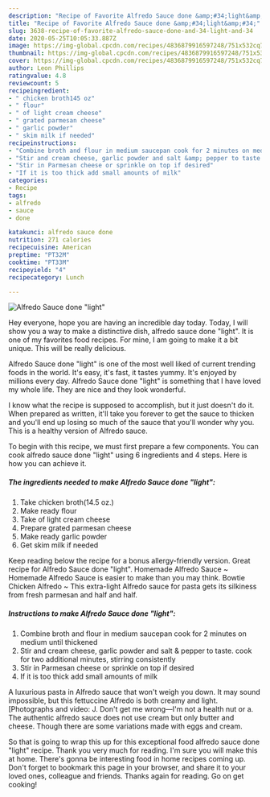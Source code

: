 ```yaml
---
description: "Recipe of Favorite Alfredo Sauce done &amp;#34;light&amp;#34;"
title: "Recipe of Favorite Alfredo Sauce done &amp;#34;light&amp;#34;"
slug: 3638-recipe-of-favorite-alfredo-sauce-done-and-34-light-and-34
date: 2020-05-25T10:05:33.887Z
image: https://img-global.cpcdn.com/recipes/4836879916597248/751x532cq70/alfredo-sauce-done-light-recipe-main-photo.jpg
thumbnail: https://img-global.cpcdn.com/recipes/4836879916597248/751x532cq70/alfredo-sauce-done-light-recipe-main-photo.jpg
cover: https://img-global.cpcdn.com/recipes/4836879916597248/751x532cq70/alfredo-sauce-done-light-recipe-main-photo.jpg
author: Leon Phillips
ratingvalue: 4.8
reviewcount: 5
recipeingredient:
- " chicken broth145 oz"
- " flour"
- " of light cream cheese"
- " grated parmesan cheese"
- " garlic powder"
- " skim milk if needed"
recipeinstructions:
- "Combine broth and flour in medium saucepan cook for 2 minutes on medium until thickened"
- "Stir and cream cheese, garlic powder and salt &amp; pepper to taste. cook for two additional minutes, stirring consistently"
- "Stir in Parmesan cheese or sprinkle on top if desired"
- "If it is too thick add small amounts of milk"
categories:
- Recipe
tags:
- alfredo
- sauce
- done

katakunci: alfredo sauce done 
nutrition: 271 calories
recipecuisine: American
preptime: "PT32M"
cooktime: "PT33M"
recipeyield: "4"
recipecategory: Lunch

---
```



![Alfredo Sauce done &#34;light&#34;](https://img-global.cpcdn.com/recipes/4836879916597248/751x532cq70/alfredo-sauce-done-light-recipe-main-photo.jpg)

Hey everyone, hope you are having an incredible day today. Today, I will show you a way to make a distinctive dish, alfredo sauce done &#34;light&#34;. It is one of my favorites food recipes. For mine, I am going to make it a bit unique. This will be really delicious.

Alfredo Sauce done &#34;light&#34; is one of the most well liked of current trending foods in the world. It's easy, it's fast, it tastes yummy. It's enjoyed by millions every day. Alfredo Sauce done &#34;light&#34; is something that I have loved my whole life. They are nice and they look wonderful.

I know what the recipe is supposed to accomplish, but it just doesn&#39;t do it. When prepared as written, it&#39;ll take you forever to get the sauce to thicken and you&#39;ll end up losing so much of the sauce that you&#39;ll wonder why you. This is a healthy version of Alfredo sauce.


To begin with this recipe, we must first prepare a few components. You can cook alfredo sauce done &#34;light&#34; using 6 ingredients and 4 steps. Here is how you can achieve it.

<!--inarticleads1-->

##### The ingredients needed to make Alfredo Sauce done &#34;light&#34;:

1. Take  chicken broth(14.5 oz.)
1. Make ready  flour
1. Take  of light cream cheese
1. Prepare  grated parmesan cheese
1. Make ready  garlic powder
1. Get  skim milk if needed


Keep reading below the recipe for a bonus allergy-friendly version. Great recipe for Alfredo Sauce done &#34;light&#34;. Homemade Alfredo Sauce ~ Homemade Alfredo Sauce is easier to make than you may think. Bowtie Chicken Alfredo ~ This extra-light Alfredo sauce for pasta gets its silkiness from fresh parmesan and half and half. 

<!--inarticleads2-->

##### Instructions to make Alfredo Sauce done &#34;light&#34;:

1. Combine broth and flour in medium saucepan cook for 2 minutes on medium until thickened
1. Stir and cream cheese, garlic powder and salt &amp; pepper to taste. cook for two additional minutes, stirring consistently
1. Stir in Parmesan cheese or sprinkle on top if desired
1. If it is too thick add small amounts of milk


A luxurious pasta in Alfredo sauce that won&#39;t weigh you down. It may sound impossible, but this fettuccine Alfredo is both creamy and light. [Photographs and video: J. Don&#39;t get me wrong—I&#39;m not a health nut or a. The authentic alfredo sauce does not use cream but only butter and cheese. Though there are some variations made with eggs and cream. 

So that is going to wrap this up for this exceptional food alfredo sauce done &#34;light&#34; recipe. Thank you very much for reading. I'm sure you will make this at home. There's gonna be interesting food in home recipes coming up. Don't forget to bookmark this page in your browser, and share it to your loved ones, colleague and friends. Thanks again for reading. Go on get cooking!
